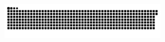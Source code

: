 <picture>
  <source media="(prefers-color-scheme: dark)" srcset="https://raw.githubusercontent.com/MarineHakobyan/MarineHakobyan/c575b98e35ff54f6655c09d9e18bb8471eefd6eb/github-contribution-grid-snake-dark.svg" />
  <source media="(prefers-color-scheme: light)" srcset="https://raw.githubusercontent.com/MarineHakobyan/MarineHakobyan/c575b98e35ff54f6655c09d9e18bb8471eefd6eb/github-contribution-grid-snake.svg" />
  <img alt="github-snake" src="https://raw.githubusercontent.com/MarineHakobyan/MarineHakobyan/c575b98e35ff54f6655c09d9e18bb8471eefd6eb/github-contribution-grid-snake-dark.svg" />
</picture>
